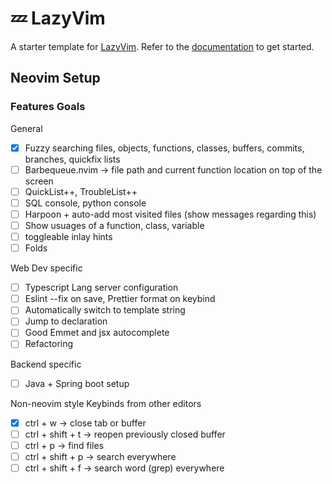 # 💤 LazyVim

A starter template for [LazyVim](https://github.com/LazyVim/LazyVim).
Refer to the [documentation](https://lazyvim.github.io/installation) to get started.

## Neovim Setup

### Features Goals

General

- [x] Fuzzy searching files, objects, functions, classes, buffers, commits, branches, quickfix lists
- [ ] Barbequeue.nvim -> file path and current function location on top of the screen
- [ ] QuickList++, TroubleList++
- [ ] SQL console, python console
- [ ] Harpoon + auto-add most visited files (show messages regarding this)
- [ ] Show usuages of a function, class, variable
- [ ] toggleable inlay hints
- [ ] Folds

Web Dev specific

- [ ] Typescript Lang server configuration
- [ ] Eslint --fix on save, Prettier format on keybind
- [ ] Automatically switch to template string
- [ ] Jump to declaration
- [ ] Good Emmet and jsx autocomplete
- [ ] Refactoring

Backend specific

- [ ] Java + Spring boot setup

Non-neovim style Keybinds from other editors

- [x] ctrl + w -> close tab or buffer
- [ ] ctrl + shift + t -> reopen previously closed buffer
- [ ] ctrl + p -> find files
- [ ] ctrl + shift + p -> search everywhere
- [ ] ctrl + shift + f -> search word (grep) everywhere
